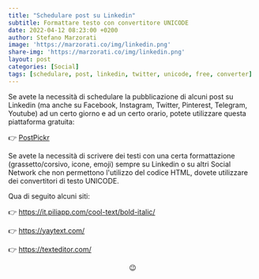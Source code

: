 ```yaml
---
title: "Schedulare post su Linkedin"
subtitle: Formattare testo con convertitore UNICODE
date: 2022-04-12 08:23:00 +0200
author: Stefano Marzorati
image: 'https://marzorati.co/img/linkedin.png'
share-img: 'https://marzorati.co/img/linkedin.png'
layout: post
categories: [Social]
tags: [schedulare, post, linkedin, twitter, unicode, free, converter]
---
```

Se avete la necessità di schedulare la pubblicazione di alcuni post su Linkedin (ma anche su Facebook, Instagram, Twitter, Pinterest, Telegram, Youtube) ad un certo giorno e ad un certo orario, potete utilizzare questa piattaforma gratuita:   

👉 <a href="https://www.postpickr.com/" target="_blank">PostPickr</a>

Se avete la necessità di scrivere dei testi con una certa formattazione (grassetto/corsivo, icone, emoji) sempre su Linkedin o su altri Social Network che non permettono l'utilizzo del codice HTML, dovete utilizzare dei convertitori di testo UNICODE.   

Qua di seguito alcuni siti:   

👉 <a href="https://it.piliapp.com/cool-text/bold-italic/" target="_blank">https://it.piliapp.com/cool-text/bold-italic/</a>   

👉 <a href="https://yaytext.com/" target="_blank">https://yaytext.com/</a>   

👉 <a href="https://texteditor.com/" target="_blank">https://texteditor.com/</a>   

<center>😉</center>